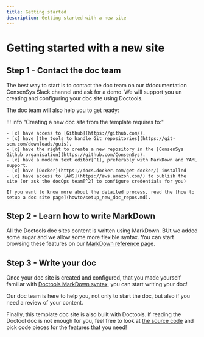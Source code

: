 ```yaml
---
title: Getting started
description: Getting started with a new site
---
```


# Getting started with a new site

## Step 1 - Contact the doc team

The best way to start is to contact the doc team on our #documentation ConsenSys Slack channel and ask for a demo.
We will support you un creating and configuring your doc site using Doctools.

The doc team will also help you to get ready:

!!! info "Creating a new doc site from the template requires to:"

    - [x] have access to [Github](https://github.com/).
    - [x] have [the tools to handle Git repositories](https://git-scm.com/downloads/guis).
    - [x] have the right to create a new repository in the [ConsenSys Github organisation](https://github.com/ConsenSys).
    - [x] have a modern text editor[^1], preferably with MarkDown and YAML support.
    - [x] have [Docker](https://docs.docker.com/get-docker/) installed
    - [x] have access to [AWS](https://aws.amazon.com/) to publish the site (or ask the docOps team[^2] to configure credentials for you)

    If you want to know more about the detailed process, read the [how to setup a doc site page](howto/setup_new_doc_repos.md).

## Step 2 - Learn how to write MarkDown

All the Doctools doc sites content is written using MarkDown. BUt we added some sugar and we allow some
more flexible syntax. You can start browsing these features on our [MarkDown reference page](reference/markdown.md).

## Step 3 - Write your doc

Once your doc site is created and configured, that you made yourself familiar with [Doctools MarkDown syntax](reference/markdown.md),
you can start writing your doc!

Our doc team is here to help you, not only to start the doc, but also if you need a review of your content.

Finally, this template doc site is also built with Doctools. If reading the Doctool doc is not enough for you, feel free to look at [the source code](https://github.com/Consensys/doctools.template-site/) and pick code pieces for the features that you need!

[^1]:
    UFT-8 and linux end-of-lines capable.
    We use intelliJ, Atom, Sublime but feel free to use your favourite one.
    It has to be raw text capable, no Word or Google Docs

[^2]:
    Ask on ConsenSys Slack #documentation channel.
